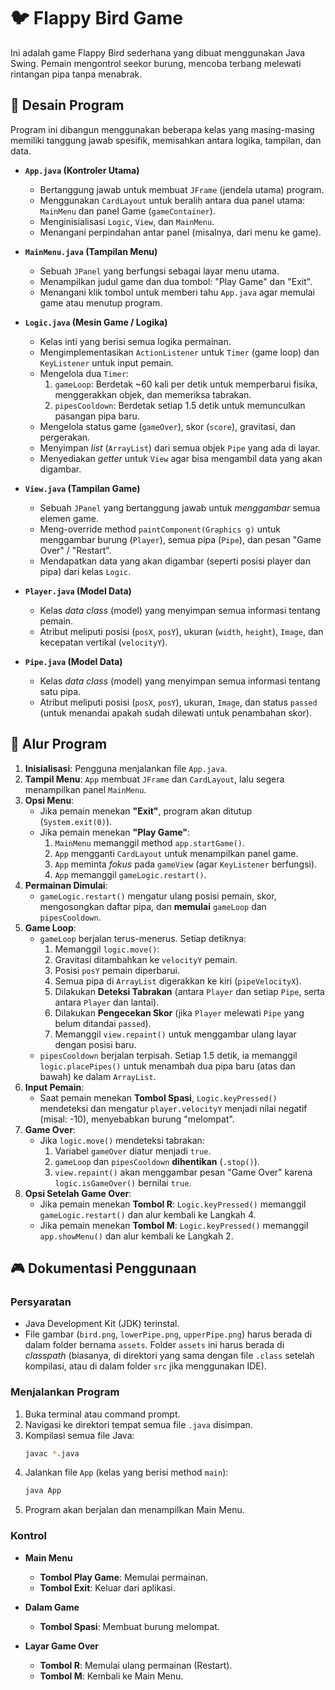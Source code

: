 # 🐦 Flappy Bird Game

Ini adalah game Flappy Bird sederhana yang dibuat menggunakan Java Swing. Pemain mengontrol seekor burung, mencoba terbang melewati rintangan pipa tanpa menabrak.

## 🎨 Desain Program

Program ini dibangun menggunakan beberapa kelas yang masing-masing memiliki tanggung jawab spesifik, memisahkan antara logika, tampilan, dan data.

* **`App.java` (Kontroler Utama)**
    * Bertanggung jawab untuk membuat `JFrame` (jendela utama) program.
    * Menggunakan `CardLayout` untuk beralih antara dua panel utama: `MainMenu` dan panel Game (`gameContainer`).
    * Menginisialisasi `Logic`, `View`, dan `MainMenu`.
    * Menangani perpindahan antar panel (misalnya, dari menu ke game).

* **`MainMenu.java` (Tampilan Menu)**
    * Sebuah `JPanel` yang berfungsi sebagai layar menu utama.
    * Menampilkan judul game dan dua tombol: "Play Game" dan "Exit".
    * Menangani klik tombol untuk memberi tahu `App.java` agar memulai game atau menutup program.

* **`Logic.java` (Mesin Game / Logika)**
    * Kelas inti yang berisi semua logika permainan.
    * Mengimplementasikan `ActionListener` untuk `Timer` (game loop) dan `KeyListener` untuk input pemain.
    * Mengelola dua `Timer`:
        1.  `gameLoop`: Berdetak ~60 kali per detik untuk memperbarui fisika, menggerakkan objek, dan memeriksa tabrakan.
        2.  `pipesCooldown`: Berdetak setiap 1.5 detik untuk memunculkan pasangan pipa baru.
    * Mengelola status game (`gameOver`), skor (`score`), gravitasi, dan pergerakan.
    * Menyimpan *list* (`ArrayList`) dari semua objek `Pipe` yang ada di layar.
    * Menyediakan *getter* untuk `View` agar bisa mengambil data yang akan digambar.

* **`View.java` (Tampilan Game)**
    * Sebuah `JPanel` yang bertanggung jawab untuk *menggambar* semua elemen game.
    * Meng-override method `paintComponent(Graphics g)` untuk menggambar burung (`Player`), semua pipa (`Pipe`), dan pesan "Game Over" / "Restart".
    * Mendapatkan data yang akan digambar (seperti posisi player dan pipa) dari kelas `Logic`.

* **`Player.java` (Model Data)**
    * Kelas *data class* (model) yang menyimpan semua informasi tentang pemain.
    * Atribut meliputi posisi (`posX`, `posY`), ukuran (`width`, `height`), `Image`, dan kecepatan vertikal (`velocityY`).

* **`Pipe.java` (Model Data)**
    * Kelas *data class* (model) yang menyimpan semua informasi tentang satu pipa.
    * Atribut meliputi posisi (`posX`, `posY`), ukuran, `Image`, dan status `passed` (untuk menandai apakah sudah dilewati untuk penambahan skor).

## 🚀 Alur Program

1.  **Inisialisasi**: Pengguna menjalankan file `App.java`.
2.  **Tampil Menu**: `App` membuat `JFrame` dan `CardLayout`, lalu segera menampilkan panel `MainMenu`.
3.  **Opsi Menu**:
    * Jika pemain menekan **"Exit"**, program akan ditutup (`System.exit(0)`).
    * Jika pemain menekan **"Play Game"**:
        1.  `MainMenu` memanggil method `app.startGame()`.
        2.  `App` mengganti `CardLayout` untuk menampilkan panel game.
        3.  `App` meminta *fokus* pada `gameView` (agar `KeyListener` berfungsi).
        4.  `App` memanggil `gameLogic.restart()`.
4.  **Permainan Dimulai**:
    * `gameLogic.restart()` mengatur ulang posisi pemain, skor, mengosongkan daftar pipa, dan **memulai** `gameLoop` dan `pipesCooldown`.
5.  **Game Loop**:
    * `gameLoop` berjalan terus-menerus. Setiap detiknya:
        1.  Memanggil `logic.move()`:
        2.  Gravitasi ditambahkan ke `velocityY` pemain.
        3.  Posisi `posY` pemain diperbarui.
        4.  Semua pipa di `ArrayList` digerakkan ke kiri (`pipeVelocityX`).
        5.  Dilakukan **Deteksi Tabrakan** (antara `Player` dan setiap `Pipe`, serta antara `Player` dan lantai).
        6.  Dilakukan **Pengecekan Skor** (jika `Player` melewati `Pipe` yang belum ditandai `passed`).
        7.  Memanggil `view.repaint()` untuk menggambar ulang layar dengan posisi baru.
    * `pipesCooldown` berjalan terpisah. Setiap 1.5 detik, ia memanggil `logic.placePipes()` untuk menambah dua pipa baru (atas dan bawah) ke dalam `ArrayList`.
6.  **Input Pemain**:
    * Saat pemain menekan **Tombol Spasi**, `Logic.keyPressed()` mendeteksi dan mengatur `player.velocityY` menjadi nilai negatif (misal: -10), menyebabkan burung "melompat".
7.  **Game Over**:
    * Jika `logic.move()` mendeteksi tabrakan:
        1.  Variabel `gameOver` diatur menjadi `true`.
        2.  `gameLoop` dan `pipesCooldown` **dihentikan** (`.stop()`).
        3.  `view.repaint()` akan menggambar pesan "Game Over" karena `logic.isGameOver()` bernilai `true`.
8.  **Opsi Setelah Game Over**:
    * Jika pemain menekan **Tombol R**: `Logic.keyPressed()` memanggil `gameLogic.restart()` dan alur kembali ke Langkah 4.
    * Jika pemain menekan **Tombol M**: `Logic.keyPressed()` memanggil `app.showMenu()` dan alur kembali ke Langkah 2.

## 🎮 Dokumentasi Penggunaan

### Persyaratan
* Java Development Kit (JDK) terinstal.
* File gambar (`bird.png`, `lowerPipe.png`, `upperPipe.png`) harus berada di dalam folder bernama `assets`. Folder `assets` ini harus berada di *classpath* (biasanya, di direktori yang sama dengan file `.class` setelah kompilasi, atau di dalam folder `src` jika menggunakan IDE).

### Menjalankan Program

1.  Buka terminal atau command prompt.
2.  Navigasi ke direktori tempat semua file `.java` disimpan.
3.  Kompilasi semua file Java:
    ```bash
    javac *.java
    ```
4.  Jalankan file `App` (kelas yang berisi method `main`):
    ```bash
    java App
    ```
5.  Program akan berjalan dan menampilkan Main Menu.

### Kontrol

* **Main Menu**
    * **Tombol Play Game**: Memulai permainan.
    * **Tombol Exit**: Keluar dari aplikasi.

* **Dalam Game**
    * **Tombol Spasi**: Membuat burung melompat.

* **Layar Game Over**
    * **Tombol R**: Memulai ulang permainan (Restart).
    * **Tombol M**: Kembali ke Main Menu.
